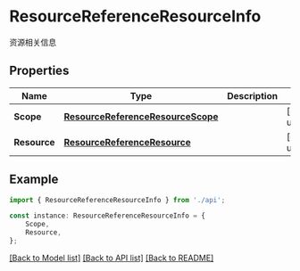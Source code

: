 # ResourceReferenceResourceInfo

资源相关信息

## Properties

Name | Type | Description | Notes
------------ | ------------- | ------------- | -------------
**Scope** | [**ResourceReferenceResourceScope**](ResourceReferenceResourceScope.md) |  | [default to undefined]
**Resource** | [**ResourceReferenceResource**](ResourceReferenceResource.md) |  | [default to undefined]

## Example

```typescript
import { ResourceReferenceResourceInfo } from './api';

const instance: ResourceReferenceResourceInfo = {
    Scope,
    Resource,
};
```

[[Back to Model list]](../README.md#documentation-for-models) [[Back to API list]](../README.md#documentation-for-api-endpoints) [[Back to README]](../README.md)
